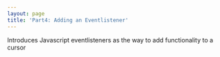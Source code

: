 ```yaml
---
layout: page
title: 'Part4: Adding an Eventlistener'
---
```


Introduces Javascript eventlisteners as the way to add functionality to a cursor



